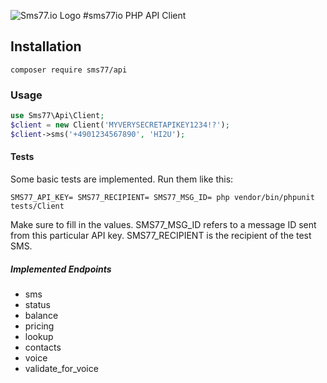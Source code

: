 ![](https://www.sms77.io/wp-content/uploads/2019/07/sms77-Logo-400x79.png "Sms77.io Logo")
#sms77io PHP API Client

## Installation

```shell script
composer require sms77/api
```

### Usage
```php
use Sms77\Api\Client;
$client = new Client('MYVERYSECRETAPIKEY1234!?');
$client->sms('+4901234567890', 'HI2U');
```

#### Tests
Some basic tests are implemented. Run them like this:
```shell script
SMS77_API_KEY= SMS77_RECIPIENT= SMS77_MSG_ID= php vendor/bin/phpunit tests/Client
```
Make sure to fill in the values.
SMS77_MSG_ID refers to a message ID sent from this particular API key.
SMS77_RECIPIENT is the recipient of the test SMS.

##### Implemented Endpoints

- sms
- status
- balance
- pricing
- lookup
- contacts
- voice
- validate_for_voice